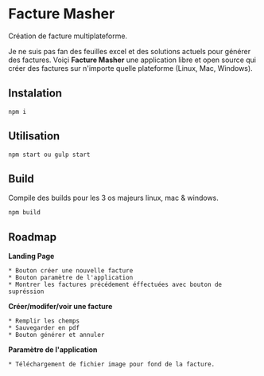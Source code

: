 # Facture Masher
Création de facture multiplateforme. 

Je ne suis pas fan des feuilles excel et des solutions actuels pour générer des factures. Voiçi **Facture Masher** une application libre et open source qui créer des factures sur n'importe quelle plateforme (Linux, Mac, Windows).

## Instalation
```
npm i
```
## Utilisation
```
npm start ou gulp start
```
## Build
Compile des builds pour les 3 os majeurs linux, mac & windows.
```
npm build
```
## Roadmap

**Landing Page**

    * Bouton créer une nouvelle facture
    * Bouton paramètre de l'application
    * Montrer les factures précédement éffectuées avec bouton de supréssion

**Créer/modifer/voir une facture**

    * Remplir les chemps
    * Sauvegarder en pdf
    * Bouton générer et annuler

**Paramètre de l'application**

    * Téléchargement de fichier image pour fond de la facture.
